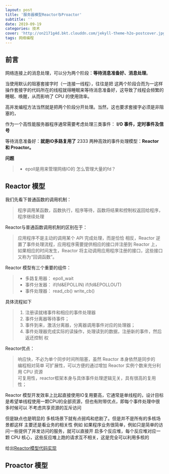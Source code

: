 ```yaml
---
layout: post
title: '服务器模型Reactor与Proactor'
subtitle: ''
date: 2019-09-19
categories: 技术
cover: 'http://on2171g4d.bkt.clouddn.com/jekyll-theme-h2o-postcover.jpg'
tags: 网络编程 
---
```


## 前言
网络连接上的消息处理，可以分为两个阶段：**等待消息准备好、消息处理**。  

当使用默认的阻塞套接字时（一连接一线程），往往是把 这两个阶段合而为一这样操作套接字的代码所在的线程就得睡眠来等待消息准备好，这导致了线程会频繁的睡眠、唤醒，从而影响了 CPU 的使用效率。   

高并发编程方法当然就是把两个阶段分开处理。当然，这也要求套接字必须是非阻塞的，
   

作为一个高性能服务器程序通常需要考虑处理三类事件： **I/O 事件，定时事件及信号**

等待消息准备好：**就是IO多路复用了** 2333
两种高效的事件处理模型：**Reactor 和 Proactor。** 

**问题**
>* epoll是用来管理网络IO的 怎么管理大量的fd？

## Reactor 模型 
我们先看下普通函数的调用机制：
>程序调用某函数，函数执行，程序等待，函数将结果和控制权返回给程序，程序继续处理  

Reactor与普通函数调用机制的区别在于：
>应用程序不是主动的调用某个 API 完成处理，而是恰恰 相反，Reactor 逆置了事件处理流程，应用程序需要提供相应的接口并注册到 Reactor 上， 如果相应的时间发生，Reactor 将主动调用应用程序注册的接口，这些接口又称为“回调函数”。 

Reactor 模型有三个重要的组件： 
>* 多路复用器： epoll_wait
>* 事件分发器： if(fd&EPOLLIN)   if(fd&EPOLLOUT) 
>* 事件处理器： read_cb()        write_cb()  

具体流程如下
>1. 注册读就绪事件和相应的事件处理器  
>2. 事件分离器等待事件； 
>3. 事件到来，激活分离器，分离器调用事件对应的处理器； 
>4. 事件处理器完成实际的读操作，处理读到的数据，注册新的事件，然后返还控制 权

Reactor优点： 
> 响应快，不必为单个同步时间所阻塞，虽然 Reactor 本身依然是同步的  
> 编程相对简单
> 可扩展性，可以方便的通过增加 Reactor 实例个数来充分利用 CPU 资源  
> 可复用性，reactor框架本身与具体事件处理逻辑无关，具有很高的复用性； 

Reactor 模型开发效率上比起直接使用IO复用要高，它通常是单线程的，设计目标是希望单线程使用一颗CPU的全部资源，但也有附带优点，即每个事件处理中很多时候可以 不考虑共享资源的互斥访问  

但是缺点也是明显的  多核场景下就有点弱鸡和悲剧了。但是并不是所有的多核场景都这样 主要还是看业务的相关性 例如 如果程序业务很简单，例如只是简单的访问一些提供了并发访问的服务，就可以直接开 启多个反应堆，每个反应堆对应一颗 CPU 核心，这些反应堆上跑的请求互不相关，这是完全可以利用多核的

给出[Reactor模型代码实现]()

## Proactor 模型 







